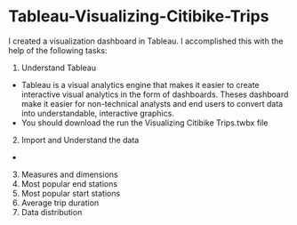 # Tableau-Visualizing-Citibike-Trips
I created a visualization dashboard in Tableau. I accomplished this with the help of the following tasks:

1. Understand Tableau
  - Tableau is a visual analytics engine that makes it easier to create interactive visual analytics in the form of dashboards. Theses dashboard make it easier for non-technical analysts and end users to convert data into understandable, interactive graphics.
  - You should download the   run the Visualizing Citibike Trips.twbx file 
2. Import and Understand the data
  - 
3. Measures and dimensions
4. Most popular end stations
5. Most popular start stations
6. Average trip duration
7. Data distribution
